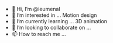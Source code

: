 - 👋 Hi, I’m @ieumenal
- 👀 I’m interested in ... Motion design
- 🌱 I’m currently learning ... 3D animation
- 💞️ I’m looking to collaborate on ... 
- 📫 How to reach me ...

<!---
ieumenal/ieumenal is a ✨ special ✨ repository because its `README.md` (this file) appears on your GitHub profile.
You can click the Preview link to take a look at your changes.
--->
